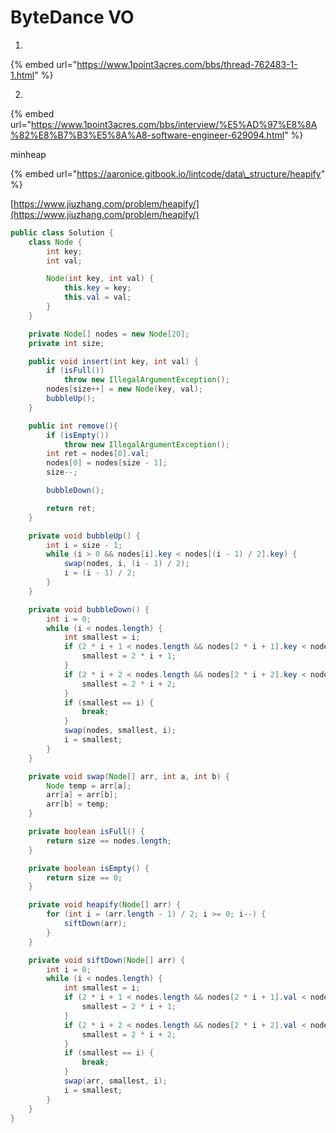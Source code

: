 # ByteDance VO

1.

{% embed url="https://www.1point3acres.com/bbs/thread-762483-1-1.html" %}



2. 

{% embed url="https://www.1point3acres.com/bbs/interview/%E5%AD%97%E8%8A%82%E8%B7%B3%E5%8A%A8-software-engineer-629094.html" %}

minheap

{% embed url="https://aaronice.gitbook.io/lintcode/data\_structure/heapify" %}

[https://www.jiuzhang.com/problem/heapify/](https://www.jiuzhang.com/problem/heapify/)

```java
public class Solution {
    class Node {
        int key;
        int val;

        Node(int key, int val) {
            this.key = key;
            this.val = val;
        }
    }

    private Node[] nodes = new Node[20];
    private int size;

    public void insert(int key, int val) {
        if (isFull())
            throw new IllegalArgumentException();
        nodes[size++] = new Node(key, val);
        bubbleUp();
    }

    public int remove(){
        if (isEmpty()) 
            throw new IllegalArgumentException();
        int ret = nodes[0].val;
        nodes[0] = nodes[size - 1];
        size--;

        bubbleDown();

        return ret;
    }

    private void bubbleUp() {
        int i = size - 1;
        while (i > 0 && nodes[i].key < nodes[(i - 1) / 2].key) {
            swap(nodes, i, (i - 1) / 2);
            i = (i - 1) / 2;
        }
    }

    private void bubbleDown() {
        int i = 0;
        while (i < nodes.length) {
            int smallest = i;
            if (2 * i + 1 < nodes.length && nodes[2 * i + 1].key < nodes[smallest].key) {
                smallest = 2 * i + 1;
            }
            if (2 * i + 2 < nodes.length && nodes[2 * i + 2].key < nodes[smallest].key) {
                smallest = 2 * i + 2;
            }
            if (smallest == i) {
                break;
            }
            swap(nodes, smallest, i);
            i = smallest;
        }
    }

    private void swap(Node[] arr, int a, int b) {
        Node temp = arr[a];
        arr[a] = arr[b];
        arr[b] = temp;
    }

    private boolean isFull() {
        return size == nodes.length;
    }

    private boolean isEmpty() {
        return size == 0;
    }

    private void heapify(Node[] arr) {
        for (int i = (arr.length - 1) / 2; i >= 0; i--) {
            siftDown(arr);
        }
    }

    private void siftDown(Node[] arr) {
        int i = 0;
        while (i < nodes.length) {
            int smallest = i;
            if (2 * i + 1 < nodes.length && nodes[2 * i + 1].val < nodes[smallest].val) {
                smallest = 2 * i + 1;
            }
            if (2 * i + 2 < nodes.length && nodes[2 * i + 2].val < nodes[smallest].val) {
                smallest = 2 * i + 2;
            }
            if (smallest == i) {
                break;
            }
            swap(arr, smallest, i);
            i = smallest;
        }
    }
}
```





